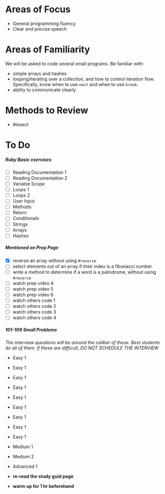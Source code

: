 # Areas of Focus
- General programming fluency
- Clear and precise speech

# Areas of Familiarity
We will be asked to code several small programs. Be familiar with:
- simple arrays and hashes
- looping/iterating over a collection, and how to control iteration flow. Specifically, know when to use `next` and when to use `break`.
- ability to communicate clearly

# Methods to Review
- #insect

# To Do

##### Ruby Basic exercises
- [ ] Reading Documentation 1
- [ ] Reading Documentation 2
- [ ] Variable Scope
- [ ] Loops 1
- [ ] Loops 2
- [ ] User Input
- [ ] Methods
- [ ] Return
- [ ] Conditionals
- [ ] Strings
- [ ] Arrays
- [ ] Hashes

##### Mentioned on Prep Page
- [x] reverse an array without using `#reverse`
- [ ] select elements out of an array if their index is a fibonacci number
- [ ] write a method to determine if a word is a palindrome, without using `#reverse`
- [ ] watch prep video 4
- [ ] watch prep video 5
- [ ] watch prep video 6
- [ ] watch others code 1
- [ ] watch others code 2
- [ ] watch others code 3
- [ ] watch others code 4

##### 101-109 Small Problems
_The interview questions will be around the caliber of these. Best students do all of them. If these are difficult, DO NOT SCHEDULE THE INTERVIEW_
- Easy 1
- Easy 1
- Easy 1
- Easy 1
- Easy 1
- Easy 1
- Easy 1
- Easy 1
- Easy 1
- Medium 1
- Medium 2
- Advanced 1

- **re-read the study guid page**
- **warm up for 1 hr beforehand**
